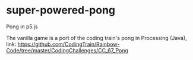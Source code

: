 # super-powered-pong

Pong in p5.js

The vanilla game is a port of the coding train's pong in Processing (Java), link: https://github.com/CodingTrain/Rainbow-Code/tree/master/CodingChallenges/CC_67_Pong
